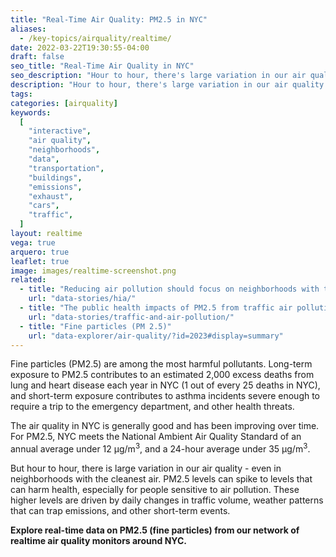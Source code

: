 ```yaml
---
title: "Real-Time Air Quality: PM2.5 in NYC"
aliases:
  - /key-topics/airquality/realtime/
date: 2022-03-22T19:30:55-04:00
draft: false
seo_title: "Real-Time Air Quality in NYC"
seo_description: "Hour to hour, there's large variation in our air quality - even in neighborhoods with the cleanest air."
description: "Hour to hour, there's large variation in our air quality - even in neighborhoods with the cleanest air."
tags:
categories: [airquality]
keywords:
  [
    "interactive",
    "air quality",
    "neighborhoods",
    "data",
    "transportation",
    "buildings",
    "emissions",
    "exhaust",
    "cars",
    "traffic",
  ]
layout: realtime
vega: true
arquero: true
leaflet: true
image: images/realtime-screenshot.png
related:
  - title: "Reducing air pollution should focus on neighborhoods with the worst health impacts"
    url: "data-stories/hia/"
  - title: "The public health impacts of PM2.5 from traffic air pollution"
    url: "data-stories/traffic-and-air-pollution/"
  - title: "Fine particles (PM 2.5)"
    url: "data-explorer/air-quality/?id=2023#display=summary"
---
```


Fine particles (PM2.5) are among the most harmful pollutants. Long-term exposure to PM2.5 contributes to an estimated 2,000 excess deaths from lung and heart disease each year in NYC (1 out of every 25 deaths in NYC), and short-term exposure contributes to asthma incidents severe enough to require a trip to the emergency department, and other health threats.

The air quality in NYC is generally good and has been improving over time. For PM2.5, NYC meets the National Ambient Air Quality Standard of an annual average under 12 μg/m<sup>3</sup>, and a 24-hour average under 35 μg/m<sup>3</sup>.

But hour to hour, there is large variation in our air quality - even in neighborhoods with the cleanest air. PM2.5 levels can spike to levels that can harm health, especially for people sensitive to air pollution. These higher levels are driven by daily changes in traffic volume, weather patterns that can trap emissions, and other short-term events.

**Explore real-time data on PM2.5 (fine particles) from our network of realtime air quality monitors around NYC.**
